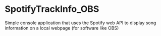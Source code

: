 # SpotifyTrackInfo_OBS
Simple console application that uses the Spotify web API to display song information on a local webpage (for software like OBS)
